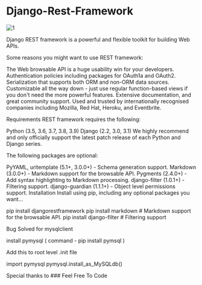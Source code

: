 # Django-Rest-Framework

![1](https://user-images.githubusercontent.com/55083861/139196967-a5378da0-a75f-4832-af8c-b93cd1c71cd8.PNG)


Django REST framework is a powerful and flexible toolkit for building Web APIs.

Some reasons you might want to use REST framework:

The Web browsable API is a huge usability win for your developers.
Authentication policies including packages for OAuth1a and OAuth2.
Serialization that supports both ORM and non-ORM data sources.
Customizable all the way down - just use regular function-based views if you don't need the more powerful features.
Extensive documentation, and great community support.
Used and trusted by internationally recognised companies including Mozilla, Red Hat, Heroku, and Eventbrite.

Requirements
REST framework requires the following:

Python (3.5, 3.6, 3.7, 3.8, 3.9)
Django (2.2, 3.0, 3.1)
We highly recommend and only officially support the latest patch release of each Python and Django series.

The following packages are optional:

PyYAML, uritemplate (5.1+, 3.0.0+) - Schema generation support.
Markdown (3.0.0+) - Markdown support for the browsable API.
Pygments (2.4.0+) - Add syntax highlighting to Markdown processing.
django-filter (1.0.1+) - Filtering support.
django-guardian (1.1.1+) - Object level permissions support.
Installation
Install using pip, including any optional packages you want...

pip install djangorestframework
pip install markdown       # Markdown support for the browsable API.
pip install django-filter  # Filtering support


Bug Solved for mysqlclient

install pymysql ( command - pip install pymsql )

Add this to root level .init file

import pymysql
pymysql.install_as_MySQLdb()



Special thanks to ### Feel Free To Code
